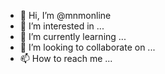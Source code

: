 - 👋 Hi, I’m @mnmonline
- 👀 I’m interested in ...
- 🌱 I’m currently learning ...
- 💞️ I’m looking to collaborate on ...
- 📫 How to reach me ...

<!---
mnmonline/mnmonline is a ✨ special ✨ repository because its `README.md` (this file) appears on your GitHub profile.
You can click the Preview link to take a look at your changes.
--->
